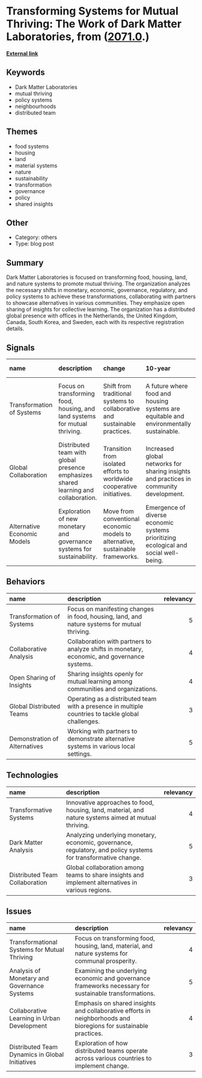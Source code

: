 # __Transforming Systems for Mutual Thriving: The Work of Dark Matter Laboratories__, from ([2071.0](https://kghosh.substack.com/p/2071.0).)

__[External link](https://darkmatterlabs.org/)__



## Keywords

* Dark Matter Laboratories
* mutual thriving
* policy systems
* neighbourhoods
* distributed team

## Themes

* food systems
* housing
* land
* material systems
* nature
* sustainability
* transformation
* governance
* policy
* shared insights

## Other

* Category: others
* Type: blog post

## Summary

Dark Matter Laboratories is focused on transforming food, housing, land, and nature systems to promote mutual thriving. The organization analyzes the necessary shifts in monetary, economic, governance, regulatory, and policy systems to achieve these transformations, collaborating with partners to showcase alternatives in various communities. They emphasize open sharing of insights for collective learning. The organization has a distributed global presence with offices in the Netherlands, the United Kingdom, Canada, South Korea, and Sweden, each with its respective registration details.

## Signals

| name                        | description                                                                         | change                                                                         | 10-year                                                                                | driving-force                                                                       |   relevancy |
|:----------------------------|:------------------------------------------------------------------------------------|:-------------------------------------------------------------------------------|:---------------------------------------------------------------------------------------|:------------------------------------------------------------------------------------|------------:|
| Transformation of Systems   | Focus on transforming food, housing, and land systems for mutual thriving.          | Shift from traditional systems to collaborative and sustainable practices.     | A future where food and housing systems are equitable and environmentally sustainable. | The need for sustainable and equitable resource management due to climate change.   |           4 |
| Global Collaboration        | Distributed team with global presence emphasizes shared learning and collaboration. | Transition from isolated efforts to worldwide cooperative initiatives.         | Increased global networks for sharing insights and practices in community development. | The rising importance of collective action in addressing global challenges.         |           4 |
| Alternative Economic Models | Exploration of new monetary and governance systems for sustainability.              | Move from conventional economic models to alternative, sustainable frameworks. | Emergence of diverse economic systems prioritizing ecological and social well-being.   | The recognition of failures in existing economic systems to address sustainability. |           5 |

## Behaviors

| name                          | description                                                                                        |   relevancy |
|:------------------------------|:---------------------------------------------------------------------------------------------------|------------:|
| Transformation of Systems     | Focus on manifesting changes in food, housing, land, and nature systems for mutual thriving.       |           5 |
| Collaborative Analysis        | Collaboration with partners to analyze shifts in monetary, economic, and governance systems.       |           4 |
| Open Sharing of Insights      | Sharing insights openly for mutual learning among communities and organizations.                   |           4 |
| Global Distributed Teams      | Operating as a distributed team with a presence in multiple countries to tackle global challenges. |           3 |
| Demonstration of Alternatives | Working with partners to demonstrate alternative systems in various local settings.                |           5 |

## Technologies

| name                           | description                                                                                                    |   relevancy |
|:-------------------------------|:---------------------------------------------------------------------------------------------------------------|------------:|
| Transformative Systems         | Innovative approaches to food, housing, land, material, and nature systems aimed at mutual thriving.           |           4 |
| Dark Matter Analysis           | Analyzing underlying monetary, economic, governance, regulatory, and policy systems for transformative change. |           5 |
| Distributed Team Collaboration | Global collaboration among teams to share insights and implement alternatives in various regions.              |           3 |

## Issues

| name                                            | description                                                                                                      |   relevancy |
|:------------------------------------------------|:-----------------------------------------------------------------------------------------------------------------|------------:|
| Transformational Systems for Mutual Thriving    | Focus on transforming food, housing, land, material, and nature systems for communal prosperity.                 |           4 |
| Analysis of Monetary and Governance Systems     | Examining the underlying economic and governance frameworks necessary for sustainable transformations.           |           5 |
| Collaborative Learning in Urban Development     | Emphasis on shared insights and collaborative efforts in neighborhoods and bioregions for sustainable practices. |           4 |
| Distributed Team Dynamics in Global Initiatives | Exploration of how distributed teams operate across various countries to implement change.                       |           3 |